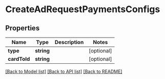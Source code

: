 # CreateAdRequestPaymentsConfigs

## Properties
Name | Type | Description | Notes
------------ | ------------- | ------------- | -------------
**type** | **string** |  | [optional] 
**cardToId** | **string** |  | [optional] 

[[Back to Model list]](../README.md#documentation-for-models) [[Back to API list]](../README.md#documentation-for-api-endpoints) [[Back to README]](../README.md)


